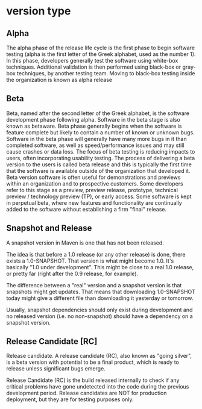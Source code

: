 # version type

## Alpha

The alpha phase of the release life cycle is the first phase to begin software testing (alpha is the first letter of the Greek alphabet, used as the number 1). In this phase, developers generally test the software using white-box techniques. Additional validation is then performed using black-box or gray-box techniques, by another testing team. Moving to black-box testing inside the organization is known as alpha release

## Beta

Beta, named after the second letter of the Greek alphabet, is the software development phase following alpha. Software in the beta stage is also known as betaware. Beta phase generally begins when the software is feature complete but likely to contain a number of known or unknown bugs. Software in the beta phase will generally have many more bugs in it than completed software, as well as speed/performance issues and may still cause crashes or data loss. The focus of beta testing is reducing impacts to users, often incorporating usability testing. The process of delivering a beta version to the users is called beta release and this is typically the first time that the software is available outside of the organization that developed it. Beta version software is often useful for demonstrations and previews within an organization and to prospective customers. Some developers refer to this stage as a preview, preview release, prototype, technical preview / technology preview (TP), or early access. Some software is kept in perpetual beta, where new features and functionality are continually added to the software without establishing a firm "final" release.

## Snapshot and Release

A snapshot version in Maven is one that has not been released.

The idea is that before a 1.0 release (or any other release) is done, there exists a 1.0-SNAPSHOT. That version is what might become 1.0. It's basically "1.0 under development". This might be close to a real 1.0 release, or pretty far (right after the 0.9 release, for example).

The difference between a "real" version and a snapshot version is that snapshots might get updates. That means that downloading 1.0-SNAPSHOT today might give a different file than downloading it yesterday or tomorrow.

Usually, snapshot dependencies should only exist during development and no released version (i.e. no non-snapshot) should have a dependency on a snapshot version.

## Release Candidate [RC]

Release candidate. A release candidate (RC), also known as "going silver", is a beta version with potential to be a final product, which is ready to release unless significant bugs emerge.

Release Candidate (RC) is the build released internally to check if any critical problems have gone undetected into the code during the previous development period. Release candidates are NOT for production deployment, but they are for testing purposes only.
